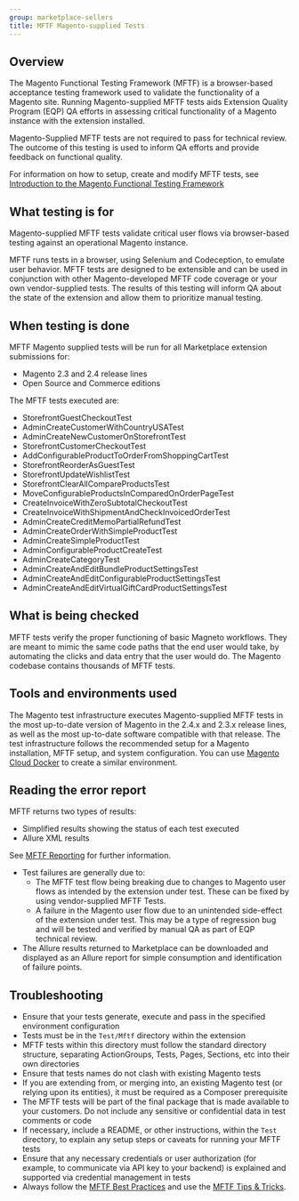 ```yaml
---
group: marketplace-sellers
title: MFTF Magento-supplied Tests
---
```


## Overview

The Magento Functional Testing Framework (MFTF) is a browser-based acceptance testing framework used to validate the functionality of a Magento site. Running Magento-supplied MFTF tests aids Extension Quality Program (EQP) QA efforts in assessing critical functionality of a Magento instance with the extension installed.

Magento-Supplied MFTF tests are not required to pass for technical review. The outcome of this testing is used to inform QA efforts and provide feedback on functional quality.

For information on how to setup, create and modify MFTF tests, see [Introduction to the Magento Functional Testing Framework][1]

## What testing is for

Magento-supplied MFTF tests validate critical user flows via browser-based testing against an operational Magento instance.

MFTF runs tests in a browser, using Selenium and Codeception, to emulate user behavior. MFTF tests are designed to be extensible and can be used in conjunction with other Magento-developed MFTF code coverage or your own vendor-supplied tests. The results of this testing will inform QA about the state of the extension and allow them to prioritize manual testing.

## When testing is done

MFTF Magento supplied tests will be run for all Marketplace extension submissions for:

-  Magento 2.3 and 2.4 release lines
-  Open Source and Commerce editions

The MFTF tests executed are:

-  StorefrontGuestCheckoutTest
-  AdminCreateCustomerWithCountryUSATest
-  AdminCreateNewCustomerOnStorefrontTest
-  StorefrontCustomerCheckoutTest
-  AddConfigurableProductToOrderFromShoppingCartTest
-  StorefrontReorderAsGuestTest
-  StorefrontUpdateWishlistTest
-  StorefrontClearAllCompareProductsTest
-  MoveConfigurableProductsInComparedOnOrderPageTest
-  CreateInvoiceWithZeroSubtotalCheckoutTest
-  CreateInvoiceWithShipmentAndCheckInvoicedOrderTest
-  AdminCreateCreditMemoPartialRefundTest
-  AdminCreateOrderWithSimpleProductTest
-  AdminCreateSimpleProductTest
-  AdminConfigurableProductCreateTest
-  AdminCreateCategoryTest
-  AdminCreateAndEditBundleProductSettingsTest
-  AdminCreateAndEditConfigurableProductSettingsTest
-  AdminCreateAndEditVirtualGiftCardProductSettingsTest

## What is being checked

MFTF tests verify the proper functioning of basic Magneto workflows. They are meant to mimic the same code paths that the end user would take, by automating the clicks and data entry that the user would do. The Magento codebase contains thousands of MFTF tests.

## Tools and environments used

The Magento test infrastructure executes Magento-supplied MFTF tests in the most up-to-date version of Magento in the 2.4.x and 2.3.x release lines, as well as the most up-to-date software compatible with that release. The test infrastructure follows the recommended setup for a Magento installation, MFTF setup, and system configuration. You can use [Magento Cloud Docker][2] to create a similar environment.

## Reading the error report

MFTF returns two types of results:

-  Simplified results showing the status of each test executed
-  Allure XML results

See [MFTF Reporting][3] for further information.

-  Test failures are generally due to:
   -  The MFTF test flow being breaking due to changes to Magento user flows as intended by the extension under test. These can be fixed by using vendor-supplied MFTF Tests.
   -  A failure in the Magento user flow due to an unintended side-effect of the extension under test. This may be a type of regression bug and will be tested and verified by manual QA as part of EQP technical review.
-  The Allure results returned to Marketplace can be downloaded and displayed as an Allure report for simple consumption and identification of failure points.

## Troubleshooting

-  Ensure that your tests generate, execute and pass in the specified environment configuration
-  Tests must be in the `Test/Mftf` directory within the extension
-  MFTF tests within this directory must follow the standard directory structure, separating ActionGroups, Tests, Pages, Sections, etc into their own directories
-  Ensure that tests names do not clash with existing Magento tests
-  If you are extending from, or merging into, an existing Magento test (or relying upon its entities), it must be required as a Composer prerequisite
-  The MFTF tests will be part of the final package that is made available to your customers. Do not include any sensitive or confidential data in test comments or code
-  If necessary, include a README, or other instructions, within the `Test` directory, to explain any setup steps or caveats for running your MFTF tests
-  Ensure that any necessary credentials or user authorization (for example, to communicate via API key to your backend) is explained and supported via credential management in tests
-  Always follow the [MFTF Best Practices][4] and use the [MFTF Tips & Tricks][5].

<!-- Link definitions -->

[1]: {{site.baseurl}}/mftf/docs/introduction.html
[2]: https://github.com/magento/magento-cloud-docker
[3]: {{site.baseurl}}/mftf/docs/reporting.html
[4]: {{site.baseurl}}/mftf/docs/best-practices.html
[5]: {{site.baseurl}}/mftf/docs/tips-tricks.html
